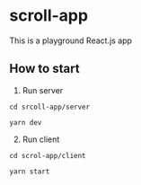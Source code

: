 # scroll-app

This is a playground React.js app

## How to start

1. Run server

```
cd srcoll-app/server

yarn dev
```

2. Run client

```
cd scrol-app/client

yarn start
```